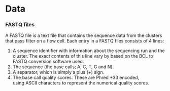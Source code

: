 # Data

### FASTQ files
A FASTQ file is a text file that contains the sequence data from the clusters that pass filter on a flow cell.
Each entry in a FASTQ files consists of 4 lines:
1.  A sequence identifier with information about the sequencing run and the cluster. The exact contents of this line vary by based on the BCL to FASTQ conversion software used.
2.  The sequence (the base calls; A, C, T, G and N).
3.  A separator, which is simply a plus (+) sign.
4.  The base call quality scores. These are Phred +33 encoded, using ASCII characters to represent the numerical quality scores.